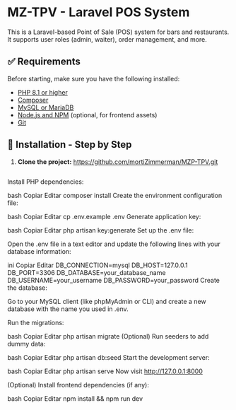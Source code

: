 # MZ-TPV - Laravel POS System

This is a Laravel-based Point of Sale (POS) system for bars and restaurants. It supports user roles (admin, waiter), order management, and more.

## ✅ Requirements

Before starting, make sure you have the following installed:

- [PHP 8.1 or higher](https://www.php.net/)
- [Composer](https://getcomposer.org/)
- [MySQL or MariaDB](https://www.mysql.com/)
- [Node.js and NPM](https://nodejs.org/) (optional, for frontend assets)
- [Git](https://git-scm.com/)

## 🚀 Installation - Step by Step

1. **Clone the project:**
https://github.com/mortiZimmerman/MZP-TPV.git
   ```bash
Install PHP dependencies:

bash
Copiar
Editar
composer install
Create the environment configuration file:

bash
Copiar
Editar
cp .env.example .env
Generate application key:

bash
Copiar
Editar
php artisan key:generate
Set up the .env file:

Open the .env file in a text editor and update the following lines with your database information:

ini
Copiar
Editar
DB_CONNECTION=mysql
DB_HOST=127.0.0.1
DB_PORT=3306
DB_DATABASE=your_database_name
DB_USERNAME=your_username
DB_PASSWORD=your_password
Create the database:

Go to your MySQL client (like phpMyAdmin or CLI) and create a new database with the name you used in .env.

Run the migrations:

bash
Copiar
Editar
php artisan migrate
(Optional) Run seeders to add dummy data:

bash
Copiar
Editar
php artisan db:seed
Start the development server:

bash
Copiar
Editar
php artisan serve
Now visit http://127.0.0.1:8000

(Optional) Install frontend dependencies (if any):

bash
Copiar
Editar
npm install && npm run dev
